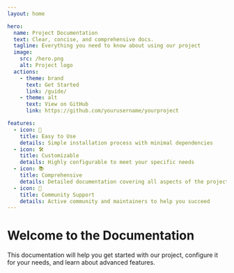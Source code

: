 ```yaml
---
layout: home

hero:
  name: Project Documentation
  text: Clear, concise, and comprehensive docs.
  tagline: Everything you need to know about using our project
  image:
    src: /hero.png
    alt: Project logo
  actions:
    - theme: brand
      text: Get Started
      link: /guide/
    - theme: alt
      text: View on GitHub
      link: https://github.com/yourusername/yourproject

features:
  - icon: 🚀
    title: Easy to Use
    details: Simple installation process with minimal dependencies
  - icon: 🛠️
    title: Customizable
    details: Highly configurable to meet your specific needs
  - icon: 📚
    title: Comprehensive
    details: Detailed documentation covering all aspects of the project
  - icon: 🤝
    title: Community Support
    details: Active community and maintainers to help you succeed
---
```


# Welcome to the Documentation

This documentation will help you get started with our project, configure it for your needs, and learn about advanced features.
